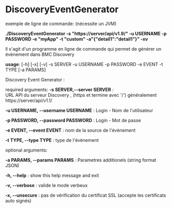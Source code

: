 # DiscoveryEventGenerator

exemple de ligne de commande: (nécessite un JVM)

**./DiscoveryEventGenerator -s "https://server/api/v1.9/" -u USERNAME -p PASSWORD -e "myApp" -t "custom" -a"{"detail1":"detail1"}" -xv**


Il s'agit d'un programme en ligne de commande qui permet de générer un évènement dans BMC Discovery


**usage**: [-h] [-x] [-v] -s SERVER -u USERNAME -p PASSWORD -e EVENT -t TYPE [-a PARAMS]

Discovery Event Generator :


required arguments:
**-s SERVER,--server SERVER** :            
       URL API du serveur Discovery , (https et termine avec '/') généralement https://server/api/v1.1/

**-u USERNAME, --username USERNAME** :         Login - Nom de l'utilisateur


**-p PASSWORD, --password PASSWORD** :          Login - Mot de passe


**-e EVENT, --event EVENT** :             nom de la source de l'évènement


**-t TYPE, --type TYPE** :  type de l'évènement




optional arguments:

**-a PARAMS, --params PARAMS** :  Parametres additionels (string format JSON)

**-h, --help** :            show this help message and exit

**-v, --verbose** :         valide le mode verbeux

**-x, --unsecure** :        pas de vérification du certificat SSL (accepte les certificats auto signés)

